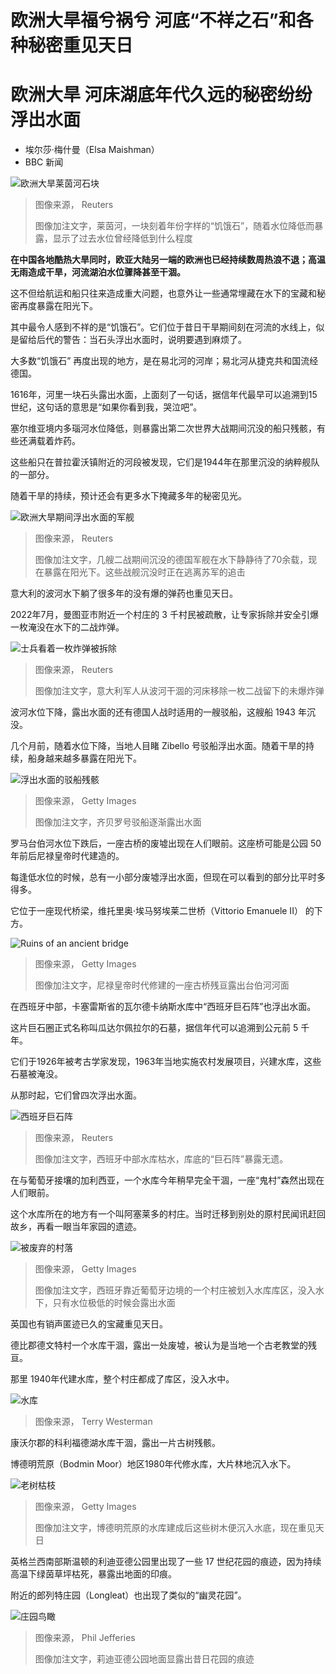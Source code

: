 # 欧洲大旱福兮祸兮 河底“不祥之石”和各种秘密重见天日

#  欧洲大旱 河床湖底年代久远的秘密纷纷浮出水面

  * 埃尔莎·梅什曼（Elsa Maishman） 
  * BBC 新闻 


![欧洲大旱莱茵河石块](_126392277_mediaitem126392276.jpg)

> 图像来源，  Reuters
>
> 图像加注文字，莱茵河，一块刻着年份字样的“饥饿石”，随着水位降低而暴露，显示了过去水位曾经降低到什么程度

**在中国各地酷热大旱同时，欧亚大陆另一端的欧洲也已经持续数周热浪不退；高温无雨造成干旱，河流湖泊水位骤降甚至干涸。**

这不但给航运和船只往来造成重大问题，也意外让一些通常埋藏在水下的宝藏和秘密再度暴露在阳光下。

其中最令人感到不祥的是“饥饿石”。它们位于昔日干旱期间刻在河流的水线上，似是留给后代的警告：当石头浮出水面时，说明要遇到麻烦了。

大多数“饥饿石” 再度出现的地方，是在易北河的河岸；易北河从捷克共和国流经德国。

1616年，河里一块石头露出水面，上面刻了一句话，据信年代最早可以追溯到15世纪，这句话的意思是“如果你看到我，哭泣吧”。

塞尔维亚境内多瑙河水位降低，则暴露出第二次世界大战期间沉没的船只残骸，有些还满载着炸药。

这些船只在普拉霍沃镇附近的河段被发现，它们是1944年在那里沉没的纳粹舰队的一部分。

随着干旱的持续，预计还会有更多水下掩藏多年的秘密见光。

![欧洲大旱期间浮出水面的军舰](_126391024_mediaitem126391023.jpg)

> 图像来源，  Reuters
>
> 图像加注文字，几艘二战期间沉没的德国军舰在水下静静待了70余载，现在暴露在阳光下。这些战舰沉没时正在逃离苏军的追击

意大利的波河水下躺了很多年的没有爆的弹药也重见天日。

2022年7月，曼图亚市附近一个村庄的 3 千村民被疏散，让专家拆除并安全引爆一枚淹没在水下的二战炸弹。

![士兵看着一枚炸弹被拆除](_126392275_mediaitem126392274.jpg)

> 图像来源，  Reuters
>
> 图像加注文字，意大利军人从波河干涸的河床移除一枚二战留下的未爆炸弹

波河水位下降，露出水面的还有德国人战时适用的一艘驳船，这艘船 1943 年沉没。

几个月前，随着水位下降，当地人目睹 Zibello 号驳船浮出水面。随着干旱的持续，船身越来越多暴露在阳光下。

![浮出水面的驳船残骸](_126392273_mediaitem126391027.jpg)

> 图像来源，  Getty Images
>
> 图像加注文字，齐贝罗号驳船逐渐露出水面

罗马台伯河水位下跌后，一座古桥的废墟出现在人们眼前。这座桥可能是公园 50 年前后尼禄皇帝时代建造的。

每逢低水位的时候，总有一小部分废墟浮出水面，但现在可以看到的部分比平时多得多。

它位于一座现代桥梁，维托里奥·埃马努埃莱二世桥（Vittorio Emanuele II） 的下方。

![Ruins of an ancient bridge](_126396661_4a6b3581d540d1362f58335392c44ccf3b5590d9-1.jpg)

> 图像来源，  Getty Images
>
> 图像加注文字，尼禄皇帝时代修建的一座古桥残亘露出台伯河河面

在西班牙中部，卡塞雷斯省的瓦尔德卡纳斯水库中“西班牙巨石阵”也浮出水面。

这片巨石圈正式名称叫瓜达尔佩拉尔的石墓，据信年代可以追溯到公元前 5 千年。

它们于1926年被考古学家发现，1963年当地实施农村发展项目，兴建水库，这些石墓被淹没。

从那时起，它们曾四次浮出水面。

![西班牙巨石阵](_126391026_mediaitem126391025.jpg)

> 图像来源，  Reuters
>
> 图像加注文字，西班牙中部水库枯水，库底的“巨石阵”暴露无遗。

在与葡萄牙接壤的加利西亚，一个水库今年稍早完全干涸，一座“鬼村”森然出现在人们眼前。

这个水库所在的地方有一个叫阿塞莱多的村庄。当时迁移到别处的原村民闻讯赶回故乡，再看一眼当年家园的遗迹。

![被废弃的村落](_126396658_gettyimages-1238700369.jpg)

> 图像来源，  Getty Images
>
> 图像加注文字，西班牙靠近葡萄牙边境的一个村庄被划入水库库区，没入水下，只有水位极低的时候会露出水面

英国也有销声匿迹已久的宝藏重见天日。

德比郡德文特村一个水库干涸，露出一处废墟，被认为是当地一个古老教堂的残亘。

那里 1940年代建水库，整个村庄都成了库区，没入水中。

![水库](_126319835_derwentvillage.jpg)

> 图像来源，  Terry Westerman

康沃尔郡的科利福德湖水库干涸，露出一片古树残骸。

博德明荒原（Bodmin Moor）地区1980年代修水库，大片林地沉入水下。

![老树枯枝](_126396663_gettyimages-1414599155-1.jpg)

> 图像来源，  Getty Images
>
> 图像加注文字，博德明荒原的水库建成后这些树木便沉入水底，现在重见天日

英格兰西南部斯温顿的利迪亚德公园里出现了一些 17 世纪花园的痕迹，因为持续高温下绿茵草坪枯死，暴露出地面的印痕。

附近的郎列特庄园（Longleat）也出现了类似的“幽灵花园”。

![庄园鸟瞰](_126348511_lydiardphoto.jpg)

> 图像来源，  Phil Jefferies
>
> 图像加注文字，莉迪亚德公园地面显露出昔日花园的痕迹


